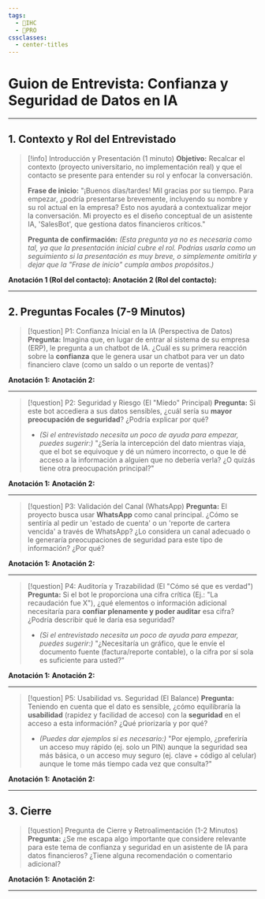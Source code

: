```yaml
---
tags:
  - 🎨IHC
  - 🚀PRO
cssclasses:
  - center-titles
---
```


# Guion de Entrevista: Confianza y Seguridad de Datos en IA

---

## 1. Contexto y Rol del Entrevistado

> [!info] Introducción y Presentación (1 minuto)
> **Objetivo:** Recalcar el contexto (proyecto universitario, no implementación real) y que el contacto se presente para entender su rol y enfocar la conversación.
>
> **Frase de inicio:** "¡Buenos días/tardes! Mil gracias por su tiempo. Para empezar, ¿podría presentarse brevemente, incluyendo su nombre y su rol actual en la empresa? Esto nos ayudará a contextualizar mejor la conversación. Mi proyecto es el diseño conceptual de un asistente IA, 'SalesBot', que gestiona datos financieros críticos."
>
> **Pregunta de confirmación:** *(Esta pregunta ya no es necesaria como tal, ya que la presentación inicial cubre el rol. Podrías usarla como un seguimiento si la presentación es muy breve, o simplemente omitirla y dejar que la "Frase de inicio" cumpla ambos propósitos.)*

**Anotación 1 (Rol del contacto):**
**Anotación 2 (Rol del contacto):**

---

## 2. Preguntas Focales (7-9 Minutos)

> [!question] P1: Confianza Inicial en la IA (Perspectiva de Datos)
> **Pregunta:** Imagina que, en lugar de entrar al sistema de su empresa (ERP), le pregunta a un chatbot de IA. ¿Cuál es su primera reacción sobre la **confianza** que le genera usar un chatbot para ver un dato financiero clave (como un saldo o un reporte de ventas)?

**Anotación 1:**
**Anotación 2:**

---

> [!question] P2: Seguridad y Riesgo (El "Miedo" Principal)
> **Pregunta:** Si este bot accediera a sus datos sensibles, ¿cuál sería su **mayor preocupación de seguridad**? ¿Podría explicar por qué?
> *   *(Si el entrevistado necesita un poco de ayuda para empezar, puedes sugerir:)* "¿Sería la intercepción del dato mientras viaja, que el bot se equivoque y dé un número incorrecto, o que le dé acceso a la información a alguien que no debería verla? ¿O quizás tiene otra preocupación principal?"

**Anotación 1:**
**Anotación 2:**

---

> [!question] P3: Validación del Canal (WhatsApp)
> **Pregunta:** El proyecto busca usar **WhatsApp** como canal principal. ¿Cómo se sentiría al pedir un 'estado de cuenta' o un 'reporte de cartera vencida' a través de WhatsApp? ¿Lo considera un canal adecuado o le generaría preocupaciones de seguridad para este tipo de información? ¿Por qué?

**Anotación 1:**
**Anotación 2:**

---

> [!question] P4: Auditoría y Trazabilidad (El "Cómo sé que es verdad")
> **Pregunta:** Si el bot le proporciona una cifra crítica (Ej.: "La recaudación fue X"), ¿qué elementos o información adicional necesitaría para **confiar plenamente y poder auditar** esa cifra? ¿Podría describir qué le daría esa seguridad?
> *   *(Si el entrevistado necesita un poco de ayuda para empezar, puedes sugerir:)* "¿Necesitaría un gráfico, que le envíe el documento fuente (factura/reporte contable), o la cifra por sí sola es suficiente para usted?"

**Anotación 1:**
**Anotación 2:**

---

> [!question] P5: Usabilidad vs. Seguridad (El Balance)
> **Pregunta:** Teniendo en cuenta que el dato es sensible, ¿cómo equilibraría la **usabilidad** (rapidez y facilidad de acceso) con la **seguridad** en el acceso a esta información? ¿Qué priorizaría y por qué?
> *   *(Puedes dar ejemplos si es necesario:)* "Por ejemplo, ¿preferiría un acceso muy rápido (ej. solo un PIN) aunque la seguridad sea más básica, o un acceso muy seguro (ej. clave + código al celular) aunque le tome más tiempo cada vez que consulta?"

**Anotación 1:**
**Anotación 2:**

---

## 3. Cierre

> [!question] Pregunta de Cierre y Retroalimentación (1-2 Minutos)
> **Pregunta:** ¿Se me escapa algo importante que considere relevante para este tema de confianza y seguridad en un asistente de IA para datos financieros? ¿Tiene alguna recomendación o comentario adicional?

**Anotación 1:**
**Anotación 2:**

---
